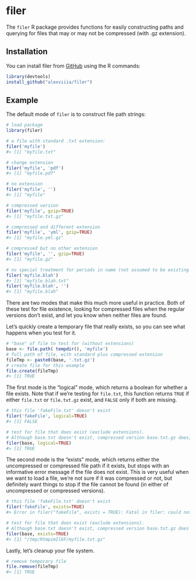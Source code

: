 
<!-- README.md is generated from README.Rmd. Please edit that file -->

# filer

The `filer` R package provides functions for easily constructing paths
and querying for files that may or may not be compressed (with .gz
extension).

## Installation

You can install filer from [GitHub](https://github.com/alexviiia/) using
the R commands:

``` r
library(devtools)
install_github("alexviiia/filer")
```

## Example

The default mode of `filer` is to construct file path strings:

``` r
# load package
library(filer)

# a file with standard .txt extension:
filer('myfile')
#> [1] "myfile.txt"

# change extension
filer('myfile', 'pdf')
#> [1] "myfile.pdf"

# no extension
filer('myfile', '')
#> [1] "myfile"

# compressed version
filer('myfile', gzip=TRUE)
#> [1] "myfile.txt.gz"

# compressed and different extension
filer('myfile', 'yml', gzip=TRUE)
#> [1] "myfile.yml.gz"

# compressed but no other extension
filer('myfile', '', gzip=TRUE)
#> [1] "myfile.gz"

# no special treatment for periods in name (not assumed to be existing extensions)
filer('myfile.blah')
#> [1] "myfile.blah.txt"
filer('myfile.blah', '')
#> [1] "myfile.blah"
```

There are two modes that make this much more useful in practice. Both of
these test for file existence, looking for compressed files when the
regular versions don’t exist, and let you know when neither files are
found.

Let’s quickly create a temporary file that really exists, so you can see
what happens when you test for it.

``` r
# "base" of file to test for (without extensions)
base <- file.path( tempdir(), 'myfile')
# full path of file, with standard plus compressed extension
fileTmp <- paste0(base, '.txt.gz')
# create file for this example
file.create(fileTmp)
#> [1] TRUE
```

The first mode is the “logical” mode, which returns a boolean for
whether a file exists. Note that if we’re testing for `file.txt`, this
function returns `TRUE` if either `file.txt` or `file.txt.gz` exist, and
`FALSE` only if both are missing.

``` r
# this file 'fakeFile.txt' doesn't exist
filer('fakeFile', logical=TRUE)
#> [1] FALSE

# test for file that does exist (exclude extensions).
# Although base.txt doesn't exist, compressed version base.txt.gz does, so this returns TRUE!
filer(base, logical=TRUE)
#> [1] TRUE
```

The second mode is the “exists” mode, which returns either the
uncompressed or compressed file path if it exists, but stops with an
informative error message if the file does not exist. This is very
useful when we want to load a file, we’re not sure if it was compressed
or not, but definitely want things to stop if the file cannot be found
(in either of uncompressed or compressed versions).

``` r
# this file 'fakeFile.txt' doesn't exist
filer('fakeFile', exists=TRUE)
#> Error in filer("fakeFile", exists = TRUE): Fatal in filer: could not find "fakeFile.txt" or its gzip version!

# test for file that does exist (exclude extensions).
# Although base.txt doesn't exist, compressed version base.txt.gz does (returns this version)
filer(base, exists=TRUE)
#> [1] "/tmp/RtmpimIl6F/myfile.txt.gz"
```

Lastly, let’s cleanup your file system.

``` r
# remove temporary file
file.remove(fileTmp)
#> [1] TRUE
```
